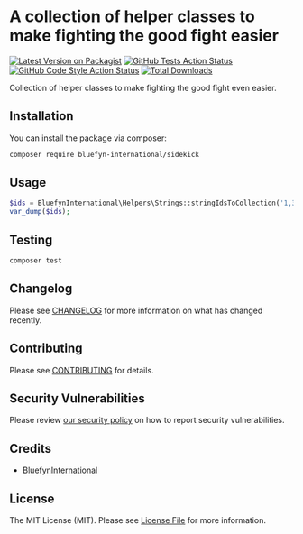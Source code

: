 # A collection of helper classes to make fighting the good fight easier

[![Latest Version on Packagist](https://img.shields.io/packagist/v/bluefyn-international/sidekick.svg?style=flat-square)](https://packagist.org/packages/bluefyn-international/sidekick)
[![GitHub Tests Action Status](https://img.shields.io/github/workflow/status/bluefyn-international/sidekick/run-tests?label=tests)](https://github.com/bluefyn-international/sidekick/actions?query=workflow%3Arun-tests+branch%3Amain)
[![GitHub Code Style Action Status](https://img.shields.io/github/workflow/status/bluefyn-international/sidekick/Check%20&%20fix%20styling?label=code%20style)](https://github.com/bluefyn-international/sidekick/actions?query=workflow%3A"Check+%26+fix+styling"+branch%3Amain)
[![Total Downloads](https://img.shields.io/packagist/dt/bluefyn-international/sidekick.svg?style=flat-square)](https://packagist.org/packages/bluefyn-international/sidekick)

Collection of helper classes to make fighting the good fight even easier.

## Installation

You can install the package via composer:

```bash
composer require bluefyn-international/sidekick
```

## Usage

```php
$ids = BluefynInternational\Helpers\Strings::stringIdsToCollection('1,3,45, asdf,66,1,45,3');
var_dump($ids);
```

## Testing

```bash
composer test
```

## Changelog

Please see [CHANGELOG](CHANGELOG.md) for more information on what has changed recently.

## Contributing

Please see [CONTRIBUTING](.github/CONTRIBUTING.md) for details.

## Security Vulnerabilities

Please review [our security policy](../../security/policy) on how to report security vulnerabilities.

## Credits

- [BluefynInternational](https://github.com/bluefyn-international)

## License

The MIT License (MIT). Please see [License File](LICENSE.md) for more information.

